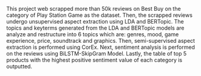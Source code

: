 This project web scrapped more than 50k reviews on Best Buy on the category of Play Station Game as the dataset.
Then, the scrapped reviews undergo unsupervised aspect extraction using LDA and BERTopic.
The topics and keyterms generated from the LDA and BERTopic models are analyze and restructure into 6 topics which are: genres,
mood, game experience, price, soundtrack and graphics.
Then, semi-supervised aspect extraction is performed using CorEx.
Next, sentiment analysis is performed on the reviews using BiLSTM-SkipGram Model.
Lastly, the table of top 5 products with the highest positive sentiment value of each category is outputted.

